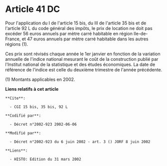 # Article 41 DC

Pour l'application du I de l'article 15 bis, du III de l'article 35 bis et de l'article 92 L du code général des impôts, le
prix de location ne doit pas excéder 56 euros annuels par mètre carré habitable en région Ile-de-France, et 47 euros annuels
par mètre carré habitable dans les autres régions (1).

Ces prix sont révisés chaque année le 1er janvier en fonction de la variation annuelle de l'indice national mesurant le coût
de la construction publié par l'Institut national de la statistique et des études économiques. La date de référence de
l'indice est celle du deuxième trimestre de l'année précédente.

(1) Montants applicables en 2002.

**Liens relatifs à cet article**

	**Cite**:

	  - CGI 15 bis, 35 bis, 92 L

	**Codifié par**:

	  - Décret n°2002-923 2002-06-06

	**Modifié par**:

	  - Décret n°2002-923 du 6 juin 2002 - art. 3 () JORF 8 juin 2002

	**Liens**:

	  - HISTO: Edition du 31 mars 2002

